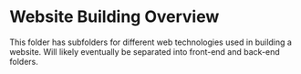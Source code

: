 # Website Building Overview
This folder has subfolders for different web technologies used in building a website. Will likely eventually be separated into front-end and back-end folders.